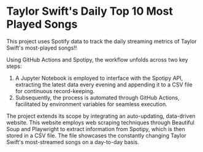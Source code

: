 # Taylor Swift's Daily Top 10 Most Played Songs
This project uses Spotify data to track the daily streaming metrics of Taylor Swift's most-played songs!! 

Using GitHub Actions and Spotipy, the workflow unfolds across two key steps:

1. A Jupyter Notebook is employed to interface with the Spotipy API, extracting the latest data  every evening and appending it to a CSV file for continuous record-keeping. 
2. Subsequently, the process is automated through GitHub Actions, facilitated by environment variables for seamless execution.

The project extends its scope by integrating an auto-updating, data-driven website. This website employs web scraping techniques through Beautiful Soup and Playwright to extract information from Spotipy, which is then stored in a CSV file. The file showcases the constantly changing Taylor Swift's most-streamed songs on a day-to-day basis.
